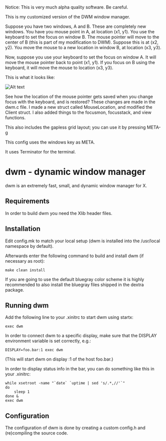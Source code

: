 Notice: This is very much alpha quality software. Be careful.


This is my customized version of the DWM window manager.

Suppose you have two windows, A and B. These are completely new windows. You have you mouse point in A, at location (x1, y1). You use the keyboard to set the focus
on window B. The mouse pointer will move to the center of B (this is part of my modification to DWM). Suppose this is at (x2, y2). You move the mouse to a new location in window B, at location (x3, y3).

Now, suppose you use your keyboard to set the focus on window A. It will move the mouse pointer back to point (x1, y1). If you focus on B using the keyboard, it will move the mouse to location (x3, y3).


This is what it looks like:


![Alt text](http://i.giphy.com/3o85g9H2yx8msdNu12.gif)


See how the location of the mouse pointer gets saved when you change focus with the keyboard, and is restored? These changes are made in the dwm.c file. I made a new struct called MouseLocation, and modified the Client struct. I also added things to the focusmon, focusstack, and view functions.

This also includes the gapless grid layout; you can use it by pressing META-g

This config uses the windows key as META.

It uses Terminator for the terminal.


dwm - dynamic window manager
============================
dwm is an extremely fast, small, and dynamic window manager for X.


Requirements
------------
In order to build dwm you need the Xlib header files.


Installation
------------
Edit config.mk to match your local setup (dwm is installed into
the /usr/local namespace by default).

Afterwards enter the following command to build and install dwm (if
necessary as root):

    make clean install

If you are going to use the default bluegray color scheme it is highly
recommended to also install the bluegray files shipped in the dextra package.


Running dwm
-----------
Add the following line to your .xinitrc to start dwm using startx:

    exec dwm

In order to connect dwm to a specific display, make sure that
the DISPLAY environment variable is set correctly, e.g.:

    DISPLAY=foo.bar:1 exec dwm

(This will start dwm on display :1 of the host foo.bar.)

In order to display status info in the bar, you can do something
like this in your .xinitrc:

    while xsetroot -name "`date` `uptime | sed 's/.*,//'`"
    do
    	sleep 1
    done &
    exec dwm


Configuration
-------------
The configuration of dwm is done by creating a custom config.h
and (re)compiling the source code.
